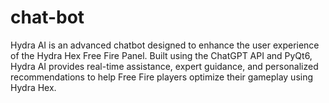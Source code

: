 # chat-bot
Hydra AI is an advanced chatbot designed to enhance the user experience of the Hydra Hex Free Fire Panel. Built using the ChatGPT API and PyQt6, Hydra AI provides real-time assistance, expert guidance, and personalized recommendations to help Free Fire players optimize their gameplay using Hydra Hex.
